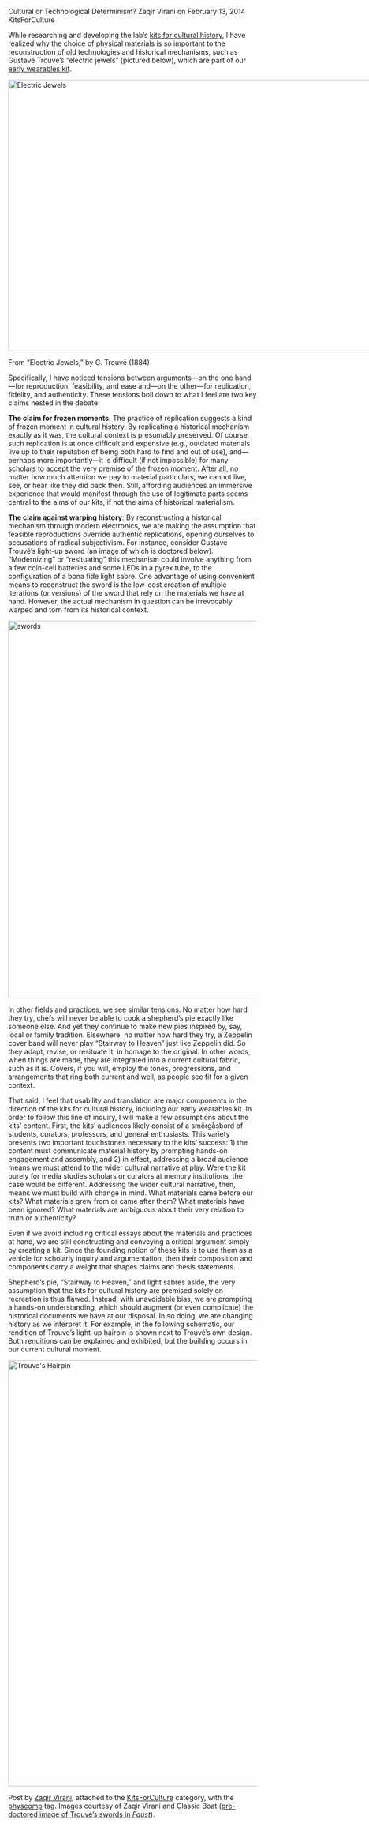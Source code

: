 Cultural or Technological Determinism?
Zaqir Virani on February 13, 2014   KitsForCulture 

<p>While researching and developing the lab&#8217;s <a title="learn more" href="http://maker.uvic.ca/category/kits/">kits for cultural history</a>, I have realized why the choice of physical materials is so important to the reconstruction of old technologies and historical mechanisms, such as Gustave Trouvé&#8217;s &#8220;electric jewels&#8221; (pictured below), which are part of our <a title="learn more" href="http://maker.uvic.ca/debut/">early wearables kit</a>.</p>
<div id="attachment_3281" style="width: 1160px" class="wp-caption alignnone"><a href="http://maker.uvic.ca/wp-content/uploads/2013/07/electricJewels.jpg"><img class="size-full wp-image-3281" alt="Electric Jewels" src="http://maker.uvic.ca/wp-content/uploads/2013/07/electricJewels.jpg" width="1150" height="550" /></a><p class="wp-caption-text">From &#8220;Electric Jewels,&#8221; by G. Trouvé (1884)</p></div>
<p>Specifically, I have noticed tensions between arguments&#8212;on the one hand&#8212;for reproduction, feasibility, and ease and&#8212;on the other&#8212;for replication, fidelity, and authenticity. These tensions boil down to what I feel are two key claims nested in the debate:</p>
<p><strong>The claim for frozen moments</strong>: The practice of replication suggests a kind of frozen moment in cultural history. By replicating a historical mechanism exactly as it was, the cultural context is presumably preserved. Of course, such <span class="pullquote">replication is at once difficult and expensive</span> (e.g., outdated materials live up to their reputation of being both hard to find and out of use), and&#8212;perhaps more importantly&#8212;it is difficult (if not impossible) for many scholars to accept the very premise of the frozen moment. After all, no matter how much attention we pay to material particulars, we cannot live, see, or hear like they did back then. Still, affording audiences an immersive experience that would manifest through the use of legitimate parts seems central to the aims of our kits, if not the aims of historical materialism.</p>
<p><strong>The claim against warping history</strong>: By reconstructing a historical mechanism through modern electronics, we are making the assumption that feasible reproductions override authentic replications, <span class="pullquote">opening ourselves to accusations of radical subjectivism</span>. For instance, consider Gustave Trouvé&#8217;s light-up sword (an image of which is doctored below). &#8220;Modernizing&#8221; or &#8220;resituating&#8221; this mechanism could involve anything from a few coin-cell batteries and some LEDs in a pyrex tube, to the configuration of a bona fide light sabre. One advantage of using convenient means to reconstruct the sword is the low-cost creation of multiple iterations (or versions) of the sword that rely on the materials we have at hand. However, the actual mechanism in question can be irrevocably warped and torn from its historical context.</p>
<p><a href="http://maker.uvic.ca/wp-content/uploads/2014/02/swords.jpg"><img class="alignnone size-full wp-image-4074" alt="swords" src="http://maker.uvic.ca/wp-content/uploads/2014/02/swords.jpg" width="1150" height="765" /></a></p>
<p>In other fields and practices, we see similar tensions. No matter how hard they try, chefs will never be able to cook a shepherd&#8217;s pie exactly like someone else. And yet they continue to make new pies inspired by, say, local or family tradition. Elsewhere, no matter how hard they try, a Zeppelin cover band will never play &#8220;Stairway to Heaven&#8221; just like Zeppelin did. So they adapt, revise, or resituate it, in homage to the original. In other words, when things are made, they are integrated into a current cultural fabric, such as it is. Covers, if you will, employ the tones, progressions, and arrangements that ring both current and well, as people see fit for a given context.</p>
<p>That said, I feel that usability and translation are major components in the direction of the kits for cultural history, including our early wearables kit. In order to follow this line of inquiry, I will make a few assumptions about the kits&#8217; content. First, the kits&#8217; audiences likely consist of a smörgåsbord of students, curators, professors, and general enthusiasts. This variety presents two important touchstones necessary to the kits&#8217; success: 1) the content must communicate material history by prompting hands-on engagement and assembly, and 2) in effect, addressing a broad audience means we must attend to the wider cultural narrative at play. Were the kit purely for media studies scholars or curators at memory institutions, the case would be different. Addressing the wider cultural narrative, then, means <span class="pullquote">we must build with change in mind.</span> What materials came before our kits? What materials grew from or came after them? What materials have been ignored? What materials are ambiguous about their very relation to truth or authenticity?</p>
<p>Even if we avoid including critical essays about the materials and practices at hand, we are still constructing and conveying a critical argument simply by creating a kit. Since the founding notion of these kits is to use them as a vehicle for scholarly inquiry and argumentation, then their composition and components carry a weight that shapes claims and thesis statements.</p>
<p>Shepherd&#8217;s pie, &#8220;Stairway to Heaven,&#8221; and light sabres aside, the very assumption that the kits for cultural history are premised solely on recreation is thus flawed. Instead, with unavoidable bias, we are prompting a hands-on understanding, which should augment (or even complicate) the historical documents we have at our disposal. In so doing, we are changing history as we interpret it. For example, in the following schematic, our rendition of Trouve&#8217;s light-up hairpin is shown next to Trouvé&#8217;s own design. Both renditions can be explained and exhibited, but <span class="pullquote">the building occurs in our current cultural moment</span>.</p>
<p><a href="http://maker.uvic.ca/wp-content/uploads/2014/02/schem.jpg"><img class="alignnone size-full wp-image-4075" alt="Trouve's Hairpin" src="http://maker.uvic.ca/wp-content/uploads/2014/02/schem.jpg" width="1150" height="863" /></a></p>
<p>Post by <a title="learn more" href="http://maker.uvic.ca/author/zaqir/">Zaqir Virani</a>, attached to the <a title="learn more" href="http://maker.uvic.ca/category/kits/">KitsForCulture</a> category, with the <a title="learn more" href="http://maker.uvic.ca/tag/physcomp/">physcomp</a> tag. Images courtesy of Zaqir Virani and Classic Boat (<a title="learn more" href="http://www.classicboat.co.uk/wp-content/uploads/2012/10/Trouve-light-swords.jpg" target="_blank">pre-doctored image of Trouvé&#8217;s swords in <em>Faust</em></a>).</p>
